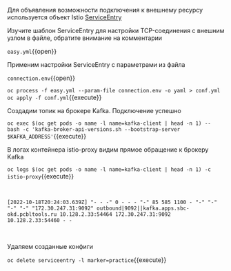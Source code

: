 Для объявления возможности подключения к внешнему ресурсу используется объект
Istio [ServiceEntry](https://istio.io/latest/docs/reference/config/networking/service-entry/)

Изучите шаблон ServiceEntry для настройки TCP-соединения с внешним узлом в файле, обратите внимание на комментарии

`easy.yml`{{open}}

Применим настройки ServiceEntry с параметрами из файла

`connection.env`{{open}}

`oc process -f easy.yml --param-file connection.env -o yaml > conf.yml
oc apply -f conf.yml`{{execute}}

Создадим топик на брокере Kafka. Подключение успешно

`oc exec $(oc get pods -o name -l name=kafka-client | head -n 1) -- bash -c 'kafka-broker-api-versions.sh --bootstrap-server $KAFKA_ADDRESS'`{{execute}}

В логах контейнера istio-proxy видим прямое обращение к брокеру Kafka

`oc logs $(oc get pods -o name -l name=kafka-client | head -n 1) -c istio-proxy`{{execute}}

<br />

`[2022-10-18T20:24:03.639Z] "- - -" 0 - - - "-" 85 585 1100 - "-" "-" "-" "-" "172.30.247.31:9092" outbound|9092||kafka.apps.sbc-okd.pcbltools.ru 10.128.2.33:54464 172.30.247.31:9092 10.128.2.33:54460 - -`

<br />

Удаляем созданные конфиги

`oc delete serviceentry -l marker=practice`{{execute}}